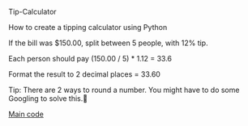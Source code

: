 Tip-Calculator
 
How to create a tipping calculator using Python<br>

If the bill was $150.00, split between 5 people, with 12% tip. 

Each person should pay (150.00 / 5) * 1.12 = 33.6

Format the result to 2 decimal places = 33.60

Tip: There are 2 ways to round a number. You might have to do some Googling to solve this.💪

<a href="[url](https://replit.com/@danieltheo00/Tip-Calculator#main.py)https://replit.com/@danieltheo00/Tip-Calculator#main.py">Main code</a>

